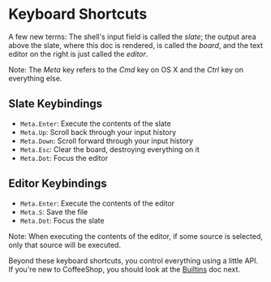 # Keyboard Shortcuts

A few new terms: The shell's input field is called the *slate*; the output area above the slate, where this doc is rendered, is called the *board*, and the text editor on the right is just called the *editor*.

Note: The *Meta* key refers to the *Cmd* key on OS X and the *Ctrl* key on everything else.

## Slate Keybindings

- `Meta.Enter`: Execute the contents of the slate
- `Meta.Up`: Scroll back through your input history
- `Meta.Down`: Scroll forward through your input history
- `Meta.Esc`: Clear the board, destroying everything on it
- `Meta.Dot`: Focus the editor

## Editor Keybindings

- `Meta.Enter`: Execute the contents of the editor
- `Meta.S`: Save the file
- `Meta.Dot`: Focus the slate

Note: When executing the contents of the editor, if some source is selected, only that source will be executed.

Beyond these keyboard shortcuts, you control everything using a little API. If you're new to CoffeeShop, you should look at the [Builtins](/docs/book/builtins.md) doc next.
